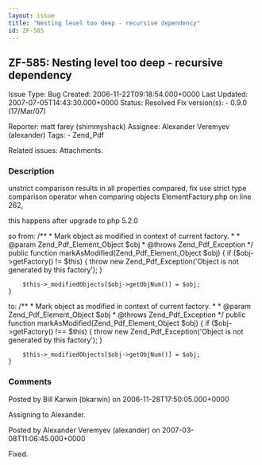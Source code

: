```yaml
---
layout: issue
title: "Nesting level too deep - recursive dependency"
id: ZF-585
---
```


ZF-585: Nesting level too deep - recursive dependency
-----------------------------------------------------

 Issue Type: Bug Created: 2006-11-22T09:18:54.000+0000 Last Updated: 2007-07-05T14:43:30.000+0000 Status: Resolved Fix version(s): - 0.9.0 (17/Mar/07)
 
 Reporter:  matt farey (shimmyshack)  Assignee:  Alexander Veremyev (alexander)  Tags: - Zend\_Pdf
 
 Related issues: 
 Attachments: 
### Description

unstrict comparison results in all properties compared, fix use strict type comparison operator when comparing objects ElementFactory.php on line 262,

this happens after upgrade to php 5.2.0

so from: /\*\* \* Mark object as modified in context of current factory. \* \* @param Zend\_Pdf\_Element\_Object $obj \* @throws Zend\_Pdf\_Exception \*/ public function markAsModified(Zend\_Pdf\_Element\_Object $obj) { if ($obj->getFactory() != $this) { throw new Zend\_Pdf\_Exception('Object is not generated by this factory'); }

 
        $this->_modifiedObjects[$obj->getObjNum()] = $obj;
    }


to: /\*\* \* Mark object as modified in context of current factory. \* \* @param Zend\_Pdf\_Element\_Object $obj \* @throws Zend\_Pdf\_Exception \*/ public function markAsModified(Zend\_Pdf\_Element\_Object $obj) { if ($obj->getFactory() !== $this) { throw new Zend\_Pdf\_Exception('Object is not generated by this factory'); }

 
        $this->_modifiedObjects[$obj->getObjNum()] = $obj;
    }


 

 

### Comments

Posted by Bill Karwin (bkarwin) on 2006-11-28T17:50:05.000+0000

Assigning to Alexander.

 

 

Posted by Alexander Veremyev (alexander) on 2007-03-08T11:06:45.000+0000

Fixed.

 

 